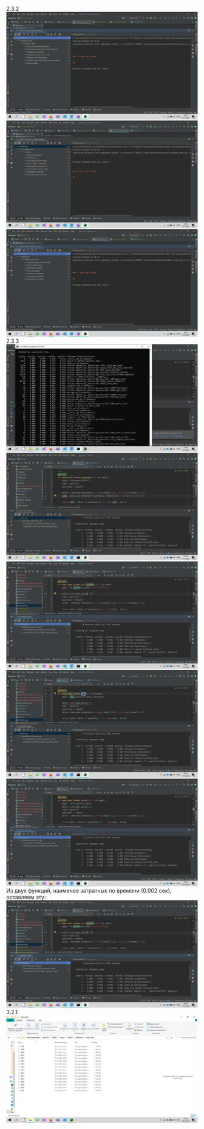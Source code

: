 2.3.2
![first test file](screenshots/img.png "tests1")
![img_1.png](screenshots/img_1.png)
![img_2.png](screenshots/img_2.png)
2.3.3
![img_3.png](screenshots/img_3.png)
![img_4.png](screenshots/img_4.png "time 0.024 sec")
![img_5.png](screenshots/img_5.png "time 0.002 sec")
![img_6.png](screenshots/img_6.png "time 0.002 sec")
![img_7.png](screenshots/img_7.png "time 0.008 sec")
Из двух функций, наименее затратных по времени (0.002 сек),
оставляем эту:
![img_5.png](screenshots/img_5.png)
3.2.1
![img_8.png](screenshots/img_8.png)